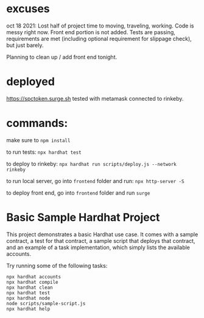 # excuses

oct 18 2021:
Lost half of project time to moving, traveling, working. Code is messy right now. Front end portion is not added. Tests are passing, requirements are met (including optional requirement for slippage check), but just barely.

Planning to clean up / add front end tonight. 

# deployed
https://spctoken.surge.sh
tested with metamask connected to rinkeby.

# commands:
make sure to `npm install`

to run tests:
`npx hardhat test`

to deploy to rinkeby:
`npx hardhat run scripts/deploy.js --network rinkeby`

to run local server, go into `frontend` folder and run:
`npx http-server -S`

to deploy front end, go into `frontend` folder and run
`surge`


# Basic Sample Hardhat Project

This project demonstrates a basic Hardhat use case. It comes with a sample contract, a test for that contract, a sample script that deploys that contract, and an example of a task implementation, which simply lists the available accounts.

Try running some of the following tasks:

```shell
npx hardhat accounts
npx hardhat compile
npx hardhat clean
npx hardhat test
npx hardhat node
node scripts/sample-script.js
npx hardhat help
```

